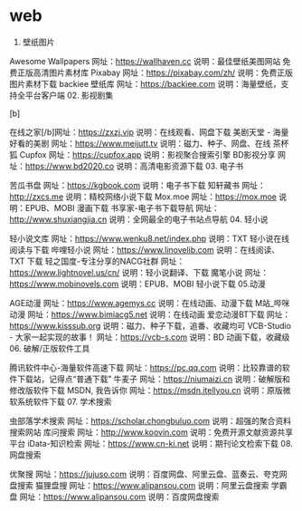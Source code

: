 # web
01. 壁纸图片


Awesome Wallpapers
网址：https://wallhaven.cc
说明：最佳壁纸美图网站
免费正版高清图片素材库 Pixabay
网址：https://pixabay.com/zh/
说明：免费正版图片素材下载
backiee 壁纸库
网址：https://backiee.com
说明：海量壁纸，支持全平台客户端
02. 影视剧集

[b]

在线之家[/b]网址：https://zxzj.vip
说明：在线观看、网盘下载
美剧天堂 - 海量好看的美剧
网址：https://www.meijutt.tv
说明：磁力、种子、网盘、在线
茶杯狐 Cupfox
网址：https://cupfox.app
说明：影视聚合搜索引擎
BD影视分享
网址：https://www.bd2020.co
说明：高清电影资源下载
03. 电子书



苦瓜书盘
网址：https://kgbook.com
说明：电子书下载
知轩藏书
网址：http://zxcs.me
说明：精校网络小说下载
Mox.moe
网址：https://mox.moe
说明：EPUB、MOBI 漫画下载
书享家-电子书下载导航
网址：http://www.shuxiangjia.cn
说明：全网最全的电子书站点导航
04. 轻小说



轻小说文库
网址：https://www.wenku8.net/index.php
说明：TXT 轻小说在线阅读与下载
哔哩轻小说
网址：https://www.linovelib.com
说明：在线阅读、TXT 下载
轻之国度-专注分享的NACG社群
网址：https://www.lightnovel.us/cn/
说明：轻小说翻译、下载
魔笔小说
网址：https://www.mobinovels.com
说明：EPUB、MOBI 轻小说下载
05.动漫




AGE动漫
网址：https://www.agemys.cc
说明：在线动画、动漫下载
M站_哔咪动漫
网址：https://www.bimiacg5.net
说明：在线动画
爱恋动漫BT下载
网址：https://www.kisssub.org
说明：磁力、种子下载，追番、收藏均可
VCB-Studio - 大家一起实现的故事！
网址：https://vcb-s.com
说明：BD 动画下载，收藏级
06. 破解/正版软件工具



腾讯软件中心-海量软件高速下载
网址：https://pc.qq.com
说明：比较靠谱的软件下载站，记得点“普通下载”
牛麦子
网址：https://niumaizi.cn
说明：破解版和修改版软件下载
MSDN, 我告诉你
网址：https://msdn.itellyou.cn
说明：原版微软系统软件下载
07. 学术搜索



虫部落学术搜索
网址：https://scholar.chongbuluo.com
说明：超强的聚合资料搜索网站
库问搜索
网址：http://www.koovin.com
说明：免费开源文献资源共享平台
iData-知识检索
网址：https://www.cn-ki.net
说明：期刊论文检索下载
08. 网盘搜索



优聚搜
网址：https://jujuso.com
说明：百度网盘、阿里云盘、蓝奏云、夸克网盘搜索
猫狸盘搜
网址：https://www.alipansou.com
说明：阿里云盘搜索
学霸盘
网址：https://www.alipansou.com
说明：百度网盘搜索
